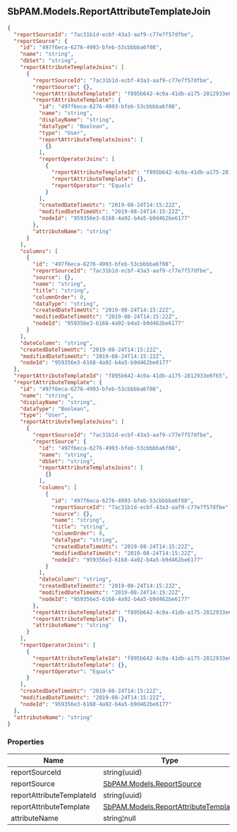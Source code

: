 
<h2 id="tocS_SbPAM.Models.ReportAttributeTemplateJoin">SbPAM.Models.ReportAttributeTemplateJoin</h2>

<a id="schemasbpam.models.reportattributetemplatejoin"></a>
<a id="schema_SbPAM.Models.ReportAttributeTemplateJoin"></a>
<a id="tocSsbpam.models.reportattributetemplatejoin"></a>
<a id="tocssbpam.models.reportattributetemplatejoin"></a>

```json
{
  "reportSourceId": "7ac31b1d-ecbf-43a3-aaf9-c77e7f57dfbe",
  "reportSource": {
    "id": "497f6eca-6276-4993-bfeb-53cbbbba6f08",
    "name": "string",
    "dbSet": "string",
    "reportAttributeTemplateJoins": [
      {
        "reportSourceId": "7ac31b1d-ecbf-43a3-aaf9-c77e7f57dfbe",
        "reportSource": {},
        "reportAttributeTemplateId": "f895b642-4c0a-41db-a175-2812933e6f65",
        "reportAttributeTemplate": {
          "id": "497f6eca-6276-4993-bfeb-53cbbbba6f08",
          "name": "string",
          "displayName": "string",
          "dataType": "Boolean",
          "type": "User",
          "reportAttributeTemplateJoins": [
            {}
          ],
          "reportOperatorJoins": [
            {
              "reportAttributeTemplateId": "f895b642-4c0a-41db-a175-2812933e6f65",
              "reportAttributeTemplate": {},
              "reportOperator": "Equals"
            }
          ],
          "createdDateTimeUtc": "2019-08-24T14:15:22Z",
          "modifiedDateTimeUtc": "2019-08-24T14:15:22Z",
          "nodeId": "959356e3-6168-4a92-b4a5-b9d462be6177"
        },
        "attributeName": "string"
      }
    ],
    "columns": [
      {
        "id": "497f6eca-6276-4993-bfeb-53cbbbba6f08",
        "reportSourceId": "7ac31b1d-ecbf-43a3-aaf9-c77e7f57dfbe",
        "source": {},
        "name": "string",
        "title": "string",
        "columnOrder": 0,
        "dataType": "string",
        "createdDateTimeUtc": "2019-08-24T14:15:22Z",
        "modifiedDateTimeUtc": "2019-08-24T14:15:22Z",
        "nodeId": "959356e3-6168-4a92-b4a5-b9d462be6177"
      }
    ],
    "dateColumn": "string",
    "createdDateTimeUtc": "2019-08-24T14:15:22Z",
    "modifiedDateTimeUtc": "2019-08-24T14:15:22Z",
    "nodeId": "959356e3-6168-4a92-b4a5-b9d462be6177"
  },
  "reportAttributeTemplateId": "f895b642-4c0a-41db-a175-2812933e6f65",
  "reportAttributeTemplate": {
    "id": "497f6eca-6276-4993-bfeb-53cbbbba6f08",
    "name": "string",
    "displayName": "string",
    "dataType": "Boolean",
    "type": "User",
    "reportAttributeTemplateJoins": [
      {
        "reportSourceId": "7ac31b1d-ecbf-43a3-aaf9-c77e7f57dfbe",
        "reportSource": {
          "id": "497f6eca-6276-4993-bfeb-53cbbbba6f08",
          "name": "string",
          "dbSet": "string",
          "reportAttributeTemplateJoins": [
            {}
          ],
          "columns": [
            {
              "id": "497f6eca-6276-4993-bfeb-53cbbbba6f08",
              "reportSourceId": "7ac31b1d-ecbf-43a3-aaf9-c77e7f57dfbe",
              "source": {},
              "name": "string",
              "title": "string",
              "columnOrder": 0,
              "dataType": "string",
              "createdDateTimeUtc": "2019-08-24T14:15:22Z",
              "modifiedDateTimeUtc": "2019-08-24T14:15:22Z",
              "nodeId": "959356e3-6168-4a92-b4a5-b9d462be6177"
            }
          ],
          "dateColumn": "string",
          "createdDateTimeUtc": "2019-08-24T14:15:22Z",
          "modifiedDateTimeUtc": "2019-08-24T14:15:22Z",
          "nodeId": "959356e3-6168-4a92-b4a5-b9d462be6177"
        },
        "reportAttributeTemplateId": "f895b642-4c0a-41db-a175-2812933e6f65",
        "reportAttributeTemplate": {},
        "attributeName": "string"
      }
    ],
    "reportOperatorJoins": [
      {
        "reportAttributeTemplateId": "f895b642-4c0a-41db-a175-2812933e6f65",
        "reportAttributeTemplate": {},
        "reportOperator": "Equals"
      }
    ],
    "createdDateTimeUtc": "2019-08-24T14:15:22Z",
    "modifiedDateTimeUtc": "2019-08-24T14:15:22Z",
    "nodeId": "959356e3-6168-4a92-b4a5-b9d462be6177"
  },
  "attributeName": "string"
}

```

### Properties

|Name|Type|Required|Restrictions|Description|
|---|---|---|---|---|
|reportSourceId|string(uuid)|false|none|none|
|reportSource|[SbPAM.Models.ReportSource](#schemasbpam.models.reportsource)|false|none|none|
|reportAttributeTemplateId|string(uuid)|false|none|none|
|reportAttributeTemplate|[SbPAM.Models.ReportAttributeTemplate](#schemasbpam.models.reportattributetemplate)|false|none|none|
|attributeName|string¦null|false|none|none|


